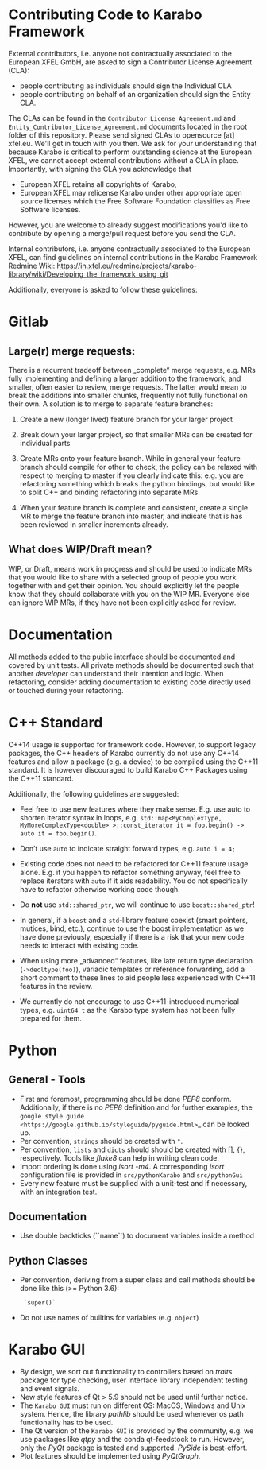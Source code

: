 Contributing Code to Karabo Framework
=====================================

External contributors, i.e. anyone not contractually associated to
the European XFEL GmbH, are asked to sign a Contributor License
Agreement (CLA):

- people contributing as individuals should sign the Individual CLA
- people contributing on behalf of an organization should sign 
  the Entity CLA.

The CLAs can be found in the `Contributor_License_Agreement.md` and
`Entity_Contributor_License_Agreement.md` documents located in
the root folder of this repository. 
Please send signed CLAs to opensource [at] xfel.eu. We'll get in
touch with you then. 
We ask for your understanding that because Karabo is critical to perform 
outstanding science at the European XFEL, we cannot accept external 
contributions without a CLA in place. Importantly, with signing the CLA
you acknowledge that

* European XFEL retains all copyrights of Karabo,
* European XFEL may relicense Karabo under other appropriate open source licenses
  which the Free Software Foundation classifies as Free Software licenses. 

However, you are welcome to already 
suggest modifications you'd like to contribute by opening a merge/pull 
request before you send the CLA.

Internal contributors, i.e. anyone contractually associated to the 
European XFEL, can find guidelines on internal contributions in 
the Karabo Framework Redmine Wiki:
https://in.xfel.eu/redmine/projects/karabo-library/wiki/Developing_the_framework_using_git

Additionally, everyone is asked to follow these guidelines:

Gitlab
======

Large(r) merge requests:
------------------------

There is a recurrent tradeoff between „complete“ merge requests,
e.g. MRs fully implementing and defining a larger addition to the framework,
and smaller, often easier to review, merge requests. The latter
would mean to break the additions into smaller chunks, frequently 
not fully functional on their own. A solution is to merge to separate 
feature branches:

1. Create a new (longer lived) feature branch for your larger project

2. Break down your larger project, so that smaller MRs can be created for 
   individual parts
   
3. Create MRs onto your feature branch. While in general your feature branch 
   should compile for other to check, the policy can be relaxed with respect 
   to merging to master if you clearly indicate this: e.g. you are refactoring
   something which breaks the python bindings, but would like to split C++ and
   binding refactoring into separate MRs.
   
4. When your feature branch is complete and consistent, create a single MR to merge
   the feature branch into master, and indicate that is has been reviewed
   in smaller increments already.

What does WIP/Draft mean?
-------------------------

WIP, or Draft, means work in progress and should be used to indicate MRs that you would
like to share with a selected group of people you work together with and get
their opinion. You should explicitly let the people know that they should
collaborate with you on the WIP MR. Everyone else can ignore WIP MRs,
if they have not been explicitly asked for review.

Documentation
=============

All methods added to the public interface should be documented and covered by 
unit tests. All private methods should be documented such that another 
*developer* can understand their intention and logic. When refactoring, consider
adding documentation to existing code directly used or touched during your 
refactoring.

C++ Standard
============

C++14 usage is supported for framework code. However, to support legacy packages, 
the C++ headers of Karabo currently do not use any C++14 features and allow 
a package (e.g. a device) to be compiled using the C++11 standard. 
It is however discouraged to build Karabo C++ Packages using the C++11 standard.

Additionally, the following guidelines are suggested:

- Feel free to use new features where they make sense. E.g. use auto to shorten
  iterator syntax in loops, e.g. 
  `std::map<MyComplexType, MyMoreComplexType<double> >::const_iterator it = foo.begin() -> auto it = foo.begin()`.
  
- Don’t use `auto` to indicate straight forward types, e.g. `auto i = 4;`

- Existing code does not need to be refactored for C++11 feature usage alone.
  E.g. if you happen to refactor something anyway, feel free to replace iterators
  with `auto` if it aids readability. You do not specifically have to refactor
  otherwise working code though.
  
- Do **not** use `std::shared_ptr`, we will continue to use `boost::shared_ptr`!

- In general, if a `boost` and a `std`-library feature coexist 
  (smart pointers, mutices, bind, etc.), continue to use the boost implementation
  as we have done previously, especially if there is a risk that your new code
  needs to interact with existing code.
  
- When using more „advanced“ features, like late return type declaration
  (`->decltype(foo)`), variadic templates or reference forwarding, add a short
  comment to these lines to aid people less experienced with C++11 features in
  the review.
  
- We currently do not encourage to use C++11-introduced numerical types, e.g. 
  `uint64_t` as the Karabo type system has not been fully prepared for them.


Python
======

General - Tools
---------------

- First and foremost, programming should be done *PEP8* conform.
  Additionally, if there is no *PEP8* definition and for further examples, the
  `google style guide <https://google.github.io/styleguide/pyguide.html>`_
  can be looked up.
- Per convention, `strings` should be created with `"`.
- Per convention, `lists` and `dicts` should should be created with [], {}, respectively.
  Tools like *flake8* can help in writing clean code.
- Import ordering is done using *isort -m4*. A corresponding *isort* configuration file
  is provided in `src/pythonKarabo` and `src/pythonGui`
- Every new feature must be supplied with a unit-test and if necessary, with an integration
  test.

Documentation
-------------

- Use double backticks (\`\`name\`\`) to document variables inside a method


Python Classes
--------------

- Per convention, deriving from a super class and call methods should be done
  like this (>= Python 3.6):
 
       `super()`
   
- Do not use names of builtins for variables (e.g. `object`)


Karabo GUI
==========

- By design, we sort out functionality to controllers based on *traits* package for type checking, 
  user interface library independent testing and event signals.
- New style features of Qt > 5.9 should not be used until further notice.
- The `Karabo GUI` must run on different OS: MacOS, Windows and Unix system. 
  Hence, the library *pathlib* should be used whenever os path functionality has to be used.
- The Qt version of the `Karabo GUI` is provided by the community, e.g. we use packages like *qtpy* and the conda qt-feedstock
  to run. However, only the *PyQt* package is tested and supported. *PySide* is best-effort.
- Plot features should be implemented using *PyQtGraph*.
